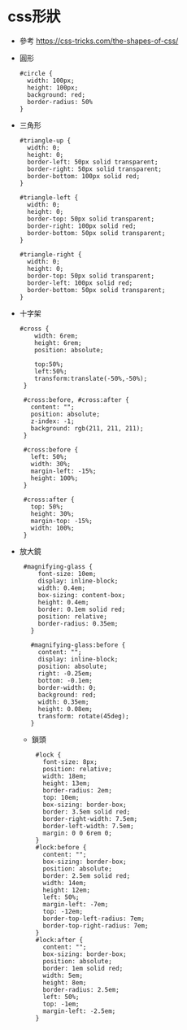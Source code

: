 # css形狀

- 參考 https://css-tricks.com/the-shapes-of-css/

- 圓形

      #circle {
        width: 100px;
        height: 100px;
        background: red;
        border-radius: 50%
      }
- 三角形

      #triangle-up {
        width: 0;
        height: 0;
        border-left: 50px solid transparent;
        border-right: 50px solid transparent;
        border-bottom: 100px solid red;
      }
      
      #triangle-left {
        width: 0;
        height: 0;
        border-top: 50px solid transparent;
        border-right: 100px solid red;
        border-bottom: 50px solid transparent;
      }
      
      #triangle-right {
        width: 0;
        height: 0;
        border-top: 50px solid transparent;
        border-left: 100px solid red;
        border-bottom: 50px solid transparent;
      }
    
- 十字架

      #cross {
          width: 6rem;
          height: 6rem;
          position: absolute;

          top:50%;
          left:50%;
          transform:translate(-50%,-50%);
       }

       #cross:before, #cross:after {
         content: "";
         position: absolute;
         z-index: -1;
         background: rgb(211, 211, 211);
       }

       #cross:before {
         left: 50%;
         width: 30%;
         margin-left: -15%;
         height: 100%;
       }

       #cross:after {
         top: 50%;
         height: 30%;
         margin-top: -15%;
         width: 100%;
       }
       
 - 放大鏡
 
        #magnifying-glass {
            font-size: 10em;
            display: inline-block;
            width: 0.4em;
            box-sizing: content-box;
            height: 0.4em;
            border: 0.1em solid red;
            position: relative;
            border-radius: 0.35em;
          }
          
          #magnifying-glass:before {
            content: "";
            display: inline-block;
            position: absolute;
            right: -0.25em;
            bottom: -0.1em;
            border-width: 0;
            background: red;
            width: 0.35em;
            height: 0.08em;
            transform: rotate(45deg);
          }
  
   - 鎖頭

          #lock {
            font-size: 8px;
            position: relative;
            width: 18em;
            height: 13em;
            border-radius: 2em;
            top: 10em;
            box-sizing: border-box;
            border: 3.5em solid red;
            border-right-width: 7.5em;
            border-left-width: 7.5em;
            margin: 0 0 6rem 0;
          }
          #lock:before {
            content: "";
            box-sizing: border-box;
            position: absolute;
            border: 2.5em solid red;
            width: 14em;
            height: 12em;
            left: 50%;
            margin-left: -7em;
            top: -12em;
            border-top-left-radius: 7em;
            border-top-right-radius: 7em;
          }
          #lock:after {
            content: "";
            box-sizing: border-box;
            position: absolute;
            border: 1em solid red;
            width: 5em;
            height: 8em;
            border-radius: 2.5em;
            left: 50%;
            top: -1em;
            margin-left: -2.5em;
          }
